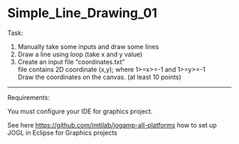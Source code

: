 # Simple_Line_Drawing_01

Task:

1. Manually take some inputs and draw some lines
2. Draw a line using loop (take x and y value)
3. Create an input file “coordinates.txt”                                                                                          
   file contains 2D coordinate (x,y); where 1>=x>=-1 and 1>=y>=-1                                                                
   Draw the coordinates on the canvas. (at least 10 points)                                                                      


-------------
Requirements: 

You must configure your IDE for graphics project.

See here https://github.com/imtilab/jogamp-all-platforms how to set up JOGL in Eclipse for Graphics projects

